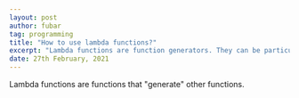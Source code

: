 ```yaml
---
layout: post
author: fubar
tag: programming
title: "How to use lambda functions?"
excerpt: "Lambda functions are function generators. They can be particularly useful in defining functions that depend on parameters"
date: 27th February, 2021
---
```


Lambda functions are functions that "generate" other functions.
